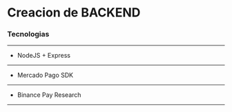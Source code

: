 # Creacion de BACKEND
### Tecnologias
---------------------------------------------------------------------------------------------
* NodeJS + Express
---------------------------------------------------------------------------------------------
* Mercado Pago SDK
---------------------------------------------------------------------------------------------
* Binance Pay Research
---------------------------------------------------------------------------------------------
